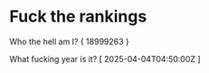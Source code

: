 # Fuck the rankings

Who the hell am I?
{ 18999263 }

What fucking year is it?
[ 2025-04-04T04:50:00Z ]
